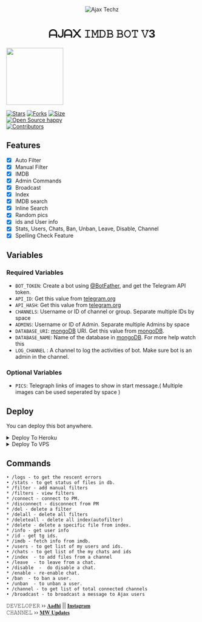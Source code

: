 <p align="center">
  <img src="assets/AJAX.png" alt="Ajax Techz">
</p>
<h1 align="center">
  <b>ᗩᒍᗩ᙭ 𝙸𝙼𝙳𝙱 𝙱𝙾𝚃 𝚅3</b>
</h1>
<a href="https://youtube.com/channel/UCf_dVNrilcT0V2R--HbYpMA">
  <img src="https://img.shields.io/badge/𝚂𝚄𝙱𝚂𝙲𝚁𝙸𝙱𝙴-red?logo=youtube" width="150">

[![Stars](https://img.shields.io/github/stars/Aadhi000/Ajax?style=flat-square&color=orange)](https://github.com/Aadhi000/Ajax/stargazers)
[![Forks](https://img.shields.io/github/forks/Aadhi000/Ajax?style=flat-square&color=blue)](https://github.com/Aadhi000/Ajax/fork)
[![Size](https://img.shields.io/github/repo-size/Aadhi000/Ajax?style=flat-square&color=black)](https://github.com/Aadhi000/Ajax)   
[![Open Source happy ](https://badges.frapsoft.com/os/v2/open-source.svg?v=110)](https://github.com/Aadhi000/Ajax)   
[![Contributors](https://img.shields.io/github/contributors/Aadhi000/Ajax?style=flat-square&color=green)](https://github.com/Aadhi000/Ajax/graphs/contributors)
## Features

- [x] Auto Filter
- [x] Manual Filter
- [x] IMDB
- [x] Admin Commands
- [x] Broadcast
- [x] Index
- [x] IMDB search
- [x] Inline Search
- [x] Random pics
- [x] ids and User info 
- [x] Stats, Users, Chats, Ban, Unban, Leave, Disable, Channel
- [x] Spelling Check Feature

## Variables

### Required Variables
* `BOT_TOKEN`: Create a bot using [@BotFather](https://telegram.dog/BotFather), and get the Telegram API token.
* `API_ID`: Get this value from [telegram.org](https://my.telegram.org/apps)
* `API_HASH`: Get this value from [telegram.org](https://my.telegram.org/apps)
* `CHANNELS`: Username or ID of channel or group. Separate multiple IDs by space
* `ADMINS`: Username or ID of Admin. Separate multiple Admins by space
* `DATABASE_URI`: [mongoDB](https://www.mongodb.com) URI. Get this value from [mongoDB](https://www.mongodb.com).
* `DATABASE_NAME`: Name of the database in [mongoDB](https://www.mongodb.com). For more help watch this 
* `LOG_CHANNEL` : A channel to log the activities of bot. Make sure bot is an admin in the channel.
### Optional Variables
* `PICS`: Telegraph links of images to show in start message.( Multiple images can be used seperated by space )


## Deploy
You can deploy this bot anywhere.



<details><summary>Deploy To Heroku</summary>
<p>
<br>
<a href="https://heroku.com/deploy?template=https://github.com/Ayush6564/Ajax">
  <img src="https://www.herokucdn.com/deploy/button.svg" alt="Deploy">
</a>
</p>
</details>

<details><summary>Deploy To VPS</summary>
<p>
<pre>
git clone https://github.com/Aadhi000/Ajax
# Install Packages
pip3 install -r requirements.txt
Edit info.py with variables as given below then run bot
python3 bot.py
</pre>
</p>
</details>


## Commands
```
• /logs - to get the rescent errors
• /stats - to get status of files in db.
* /filter - add manual filters
* /filters - view filters
* /connect - connect to PM.
* /disconnect - disconnect from PM
* /del - delete a filter
* /delall - delete all filters
* /deleteall - delete all index(autofilter)
* /delete - delete a specific file from index.
* /info - get user info
* /id - get tg ids.
* /imdb - fetch info from imdb.
• /users - to get list of my users and ids.
• /chats - to get list of the my chats and ids 
• /index  - to add files from a channel
• /leave  - to leave from a chat.
• /disable  -  do disable a chat.
* /enable - re-enable chat.
• /ban  - to ban a user.
• /unban  - to unban a user.
• /channel - to get list of total connected channels
• /broadcast - to broadcast a message to Ajax users
```

𝙳𝙴𝚅𝙴𝙻𝙾𝙿𝙴𝚁 ›› [𝐀𝐚𝐝𝐡𝐢](https://t.me/Aadhi011) || [𝐈𝐧𝐬𝐭𝐚𝐠𝐫𝐚𝐦](https://www.instagram.com/_strange_friend_/)                                                                                                                                                                                    
𝙲𝙷𝙰𝙽𝙽𝙴𝙻 ›› [𝐌𝐖 𝐔𝐩𝐝𝐚𝐭𝐞𝐬](https://t.me/MWUpdatez)
